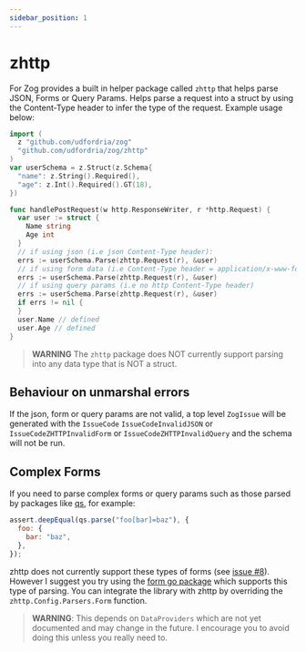 ```yaml
---
sidebar_position: 1
---
```


# zhttp

For Zog provides a built in helper package called `zhttp` that helps parse JSON, Forms or Query Params. Helps parse a request into a struct by using the Content-Type header to infer the type of the request. Example usage below:

```go
import (
  z "github.com/udfordria/zog"
  "github.com/udfordria/zog/zhttp"
)
var userSchema = z.Struct(z.Schema{
  "name": z.String().Required(),
  "age": z.Int().Required().GT(18),
})

func handlePostRequest(w http.ResponseWriter, r *http.Request) {
  var user := struct {
    Name string
    Age int
  }
  // if using json (i.e json Content-Type header):
  errs := userSchema.Parse(zhttp.Request(r), &user)
  // if using form data (i.e Content-Type header = application/x-www-form-urlencoded)
  errs := userSchema.Parse(zhttp.Request(r), &user)
  // if using query params (i.e no http Content-Type header)
  errs := userSchema.Parse(zhttp.Request(r), &user)
  if errs != nil {
  }
  user.Name // defined
  user.Age // defined
}
```

> **WARNING** The `zhttp` package does NOT currently support parsing into any data type that is NOT a struct.


## Behaviour on unmarshal errors

If the json, form or query params are not valid, a top level `ZogIssue` will be generated with the `IssueCode` `IssueCodeInvalidJSON` or `IssueCodeZHTTPInvalidForm` or `IssueCodeZHTTPInvalidQuery` and the schema will not be run.

## Complex Forms

If you need to parse complex forms or query params such as those parsed by packages like [qs](https://www.npmjs.com/package/qs), for example:

```js
assert.deepEqual(qs.parse("foo[bar]=baz"), {
  foo: {
    bar: "baz",
  },
});
```

zhttp does not currently support these types of forms (see [issue #8](https://github.com/udfordria/zog/issues/8)). However I suggest you try using the [form go package](https://github.com/go-playground/form) which supports this type of parsing. You can integrate the library with zhttp by overriding the `zhttp.Config.Parsers.Form` function.

> **WARNING**: This depends on `DataProviders` which are not yet documented and may change in the future. I encourage you to avoid doing this unless you really need to.
